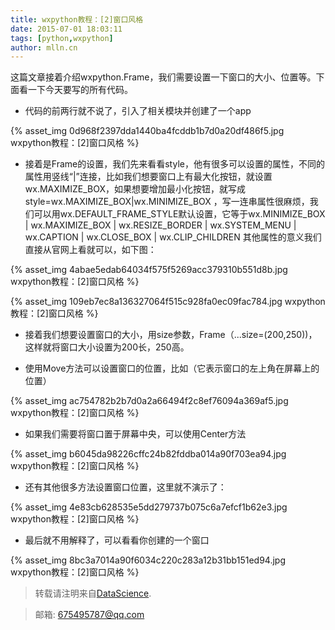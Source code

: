 ```yaml
---
title: wxpython教程：[2]窗口风格
date: 2015-07-01 18:03:11
tags: [python,wxpython]
author: mlln.cn
---
```

这篇文章接着介绍wxpython.Frame，我们需要设置一下窗口的大小、位置等。下面看一下今天要写的所有代码。

- 代码的前两行就不说了，引入了相关模块并创建了一个app

{% asset_img 0d968f2397dda1440ba4fcddb1b7d0a20df486f5.jpg wxpython教程：[2]窗口风格 %}

- 接着是Frame的设置，我们先来看看style，他有很多可以设置的属性，不同的属性用竖线“|”连接，比如我们想要窗口上有最大化按钮，就设置wx.MAXIMIZE_BOX，如果想要增加最小化按钮，就写成style=wx.MAXIMIZE_BOX|wx.MINIMIZE_BOX ，写一连串属性很麻烦，我们可以用wx.DEFAULT_FRAME_STYLE默认设置，它等于wx.MINIMIZE_BOX | wx.MAXIMIZE_BOX | wx.RESIZE_BORDER | wx.SYSTEM_MENU | wx.CAPTION | wx.CLOSE_BOX | wx.CLIP_CHILDREN
其他属性的意义我们直接从官网上看就可以，如下图：

{% asset_img 4abae5edab64034f575f5269acc379310b551d8b.jpg wxpython教程：[2]窗口风格 %}

{% asset_img 109eb7ec8a136327064f515c928fa0ec09fac784.jpg wxpython教程：[2]窗口风格 %}

- 接着我们想要设置窗口的大小，用size参数，Frame（...size=(200,250))，这样就将窗口大小设置为200长，250高。

- 使用Move方法可以设置窗口的位置，比如（它表示窗口的左上角在屏幕上的位置）

{% asset_img ac754782b2b7d0a2a66494f2c8ef76094a369af5.jpg wxpython教程：[2]窗口风格 %}

- 如果我们需要将窗口置于屏幕中央，可以使用Center方法

{% asset_img b6045da98226cffc24b82fddba014a90f703ea94.jpg wxpython教程：[2]窗口风格 %}

- 还有其他很多方法设置窗口位置，这里就不演示了：

{% asset_img 4e83cb628535e5dd279737b075c6a7efcf1b62e3.jpg wxpython教程：[2]窗口风格 %}

- 最后就不用解释了，可以看看你创建的一个窗口

{% asset_img 8bc3a7014a90f6034c220c283a12b31bb151ed94.jpg wxpython教程：[2]窗口风格 %}

> 转载请注明来自[DataScience](http://mlln.cn).

> 邮箱: 675495787@qq.com 
